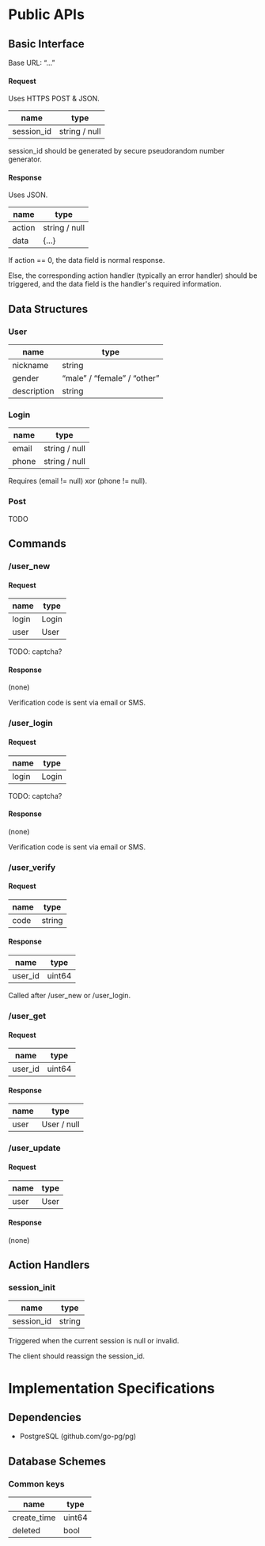 # Public APIs

## Basic Interface

Base URL: “...”

#### Request

Uses HTTPS POST & JSON.

| name       | type          |
| ---        | ---           |
| session_id | string / null |

session_id should be generated by secure pseudorandom number generator.

#### Response

Uses JSON.

| name   | type          |
| ---    | ---           |
| action | string / null |
| data   | {...}         |

If action == 0, the data field is normal response.

Else, the corresponding action handler (typically an error handler) should be triggered, and the data field is the handler's required information.

## Data Structures

### User

| name        | type                        |
| ---         | ---                         |
| nickname    | string                      |
| gender      | “male” / “female” / “other” |
| description | string                      |

### Login

| name     | type          |
| ---      | ---           |
| email    | string / null |
| phone    | string / null |

Requires (email != null) xor (phone != null).

### Post

TODO

## Commands

### /user_new

#### Request

| name  | type  |
| ---   | ---   |
| login | Login |
| user  | User  |

TODO: captcha?

#### Response

(none)

Verification code is sent via email or SMS.

### /user_login

#### Request

| name  | type  |
| ---   | ---   |
| login | Login |

TODO: captcha?

#### Response

(none)

Verification code is sent via email or SMS.

### /user_verify

#### Request

| name | type   |
| ---  | ---    |
| code | string |

#### Response

| name    | type   |
| ---     | ---    |
| user_id | uint64 |

Called after /user_new or /user_login.

### /user_get

#### Request

| name    | type   |
| ---     | ---    |
| user_id | uint64 |

#### Response

| name | type        |
| ---  | ---         |
| user | User / null |

### /user_update

#### Request

| name | type |
| ---  | ---  |
| user | User |

#### Response

(none)

## Action Handlers

### session_init

| name       | type   |
| ---        | ---    |
| session_id | string |

Triggered when the current session is null or invalid.

The client should reassign the session_id.

# Implementation Specifications

## Dependencies

* PostgreSQL (github.com/go-pg/pg)

## Database Schemes

### Common keys

| name        | type   |
| ---         | ---    |
| create_time | uint64 |
| deleted     | bool   |
